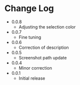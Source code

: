 # Change Log

- 0.0.8
  - Adjusting the selection color
- 0.0.7
  - Fine tuning
- 0.0.6
  - Correction of description
- 0.0.5
  - Screenshot path update
- 0.0.4
  - Minor correction
- 0.0.1
  - Initial release
